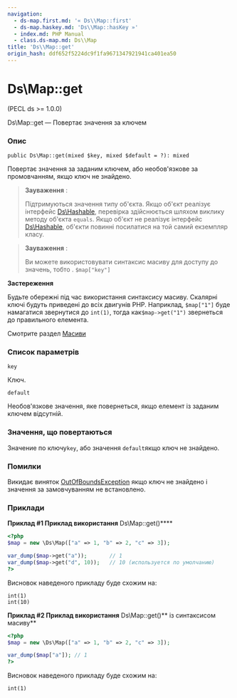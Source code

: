 ```yaml
---
navigation:
  - ds-map.first.md: '« Ds\\Map::first'
  - ds-map.haskey.md: 'Ds\\Map::hasKey »'
  - index.md: PHP Manual
  - class.ds-map.md: Ds\\Map
title: 'Ds\\Map::get'
origin_hash: ddf652f5224dc9f1fa9671347921941ca401ea50
---
```

# Ds\\Map::get

(PECL ds >= 1.0.0)

Ds\\Map::get — Повертає значення за ключем

### Опис

```methodsynopsis
public Ds\Map::get(mixed $key, mixed $default = ?): mixed
```

Повертає значення за заданим ключем, або необов'язкове за промовчанням, якщо ключ не знайдено.

> **Зауваження** :
> 
> Підтримуються значення типу об'єкта. Якщо об'єкт реалізує інтерфейс [Ds\\Hashable](class.ds-hashable.md), перевірка здійснюється шляхом виклику методу об'єкта `equals`. Якщо об'єкт не реалізує інтерфейс [Ds\\Hashable](class.ds-hashable.md), об'єкти повинні посилатися на той самий екземпляр класу.

> **Зауваження** :
> 
> Ви можете використовувати синтаксис масиву для доступу до значень, тобто . `$map["key"]`

**Застереження**

Будьте обережні під час використання синтаксису масиву. Скалярні ключі будуть приведені до всіх двигунів PHP. Наприклад, `$map["1"]` буде намагатися звернутися до `int(1)`, тогда как`$map->get("1")` звернеться до правильного елемента.

Смотрите раздел [Масиви](language.types.array.md)

### Список параметрів

`key`

Ключ.

`default`

Необов'язкове значення, яке повернеться, якщо елемент із заданим ключем відсутній.

### Значення, що повертаються

Значение по ключу`key`, або значення `default`якщо ключ не знайдено.

### Помилки

Викидає виняток [OutOfBoundsException](class.outofboundsexception.md) якщо ключ не знайдено і значення за замовчуванням не встановлено.

### Приклади

**Приклад #1 Приклад використання** Ds\\Map::get()\*\*\*\*

```php
<?php
$map = new \Ds\Map(["a" => 1, "b" => 2, "c" => 3]);

var_dump($map->get("a"));       // 1
var_dump($map->get("d", 10));   // 10 (используется по умолчанию)
?>
```

Висновок наведеного прикладу буде схожим на:

```
int(1)
int(10)
```

**Приклад #2 Приклад використання** Ds\\Map::get()\*\* із синтаксисом масиву\*\*

```php
<?php
$map = new \Ds\Map(["a" => 1, "b" => 2, "c" => 3]);

var_dump($map["a"]); // 1
?>
```

Висновок наведеного прикладу буде схожим на:

```
int(1)
```
